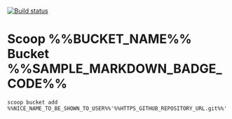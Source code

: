 [![Build status](https://ci.appveyor.com/api/projects/status/31wo3ms1x5maud0n?svg=true)](https://ci.appveyor.com/project/nelsonlin/tibucket)


# Scoop %%BUCKET_NAME%% Bucket %%SAMPLE_MARKDOWN_BADGE_CODE%%

`scoop bucket add %%NICE_NAME_TO_BE_SHOWN_TO_USER%%'%%HTTPS_GITHUB_REPOSITORY_URL.git%%'`



